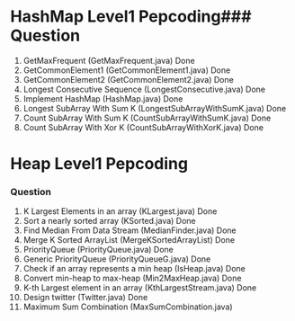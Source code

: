 # HashMap Level1 Pepcoding### Question

1. GetMaxFrequent (GetMaxFrequent.java) Done
2. GetCommonElement1 (GetCommonElement1.java) Done
3. GetCommonElement2 (GetCommonElement2.java) Done
4. Longest Consecutive Sequence (LongestConsecutive.java) Done
5. Implement HashMap (HashMap.java) Done
6. Longest SubArray With Sum K (LongestSubArrayWithSumK.java) Done
7. Count SubArray With Sum K (CountSubArrayWithSumK.java) Done
8. Count SubArray With Xor K (CountSubArrayWithXorK.java) Done

# Heap Level1 Pepcoding


### Question

1. K Largest Elements in an array (KLargest.java) Done
2. Sort a nearly sorted array (KSorted.java) Done
3. Find Median From Data Stream (MedianFinder.java) Done
3. Merge K Sorted ArrayList (MergeKSortedArrayList) Done
4. PriorityQueue (PriorityQueue.java) Done
5. Generic PriorityQueue (PriorityQueueG.java) Done
6. Check if an array represents a min heap (IsHeap.java) Done
7. Convert min-heap to max-heap (Min2MaxHeap.java) Done
8. K-th Largest element in an array (KthLargestStream.java) Done
9. Design twitter (Twitter.java) Done
10. Maximum Sum Combination (MaxSumCombination.java)


